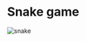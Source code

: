 # Snake game

![snake](https://user-images.githubusercontent.com/42772160/177006280-27277e11-993c-467b-90c6-2e8f01de52b0.png)
